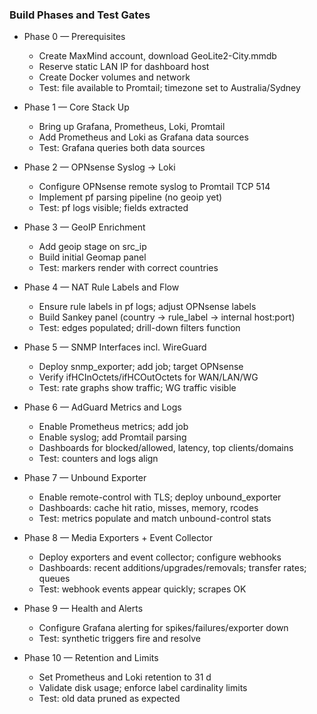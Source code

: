 ### Build Phases and Test Gates

- Phase 0 — Prerequisites
  - Create MaxMind account, download GeoLite2-City.mmdb
  - Reserve static LAN IP for dashboard host
  - Create Docker volumes and network
  - Test: file available to Promtail; timezone set to Australia/Sydney

- Phase 1 — Core Stack Up
  - Bring up Grafana, Prometheus, Loki, Promtail
  - Add Prometheus and Loki as Grafana data sources
  - Test: Grafana queries both data sources

- Phase 2 — OPNsense Syslog → Loki
  - Configure OPNsense remote syslog to Promtail TCP 514
  - Implement pf parsing pipeline (no geoip yet)
  - Test: pf logs visible; fields extracted

- Phase 3 — GeoIP Enrichment
  - Add geoip stage on src_ip
  - Build initial Geomap panel
  - Test: markers render with correct countries

- Phase 4 — NAT Rule Labels and Flow
  - Ensure rule labels in pf logs; adjust OPNsense labels
  - Build Sankey panel (country → rule_label → internal host:port)
  - Test: edges populated; drill-down filters function

- Phase 5 — SNMP Interfaces incl. WireGuard
  - Deploy snmp_exporter; add job; target OPNsense
  - Verify ifHCInOctets/ifHCOutOctets for WAN/LAN/WG
  - Test: rate graphs show traffic; WG traffic visible

- Phase 6 — AdGuard Metrics and Logs
  - Enable Prometheus metrics; add job
  - Enable syslog; add Promtail parsing
  - Dashboards for blocked/allowed, latency, top clients/domains
  - Test: counters and logs align

- Phase 7 — Unbound Exporter
  - Enable remote-control with TLS; deploy unbound_exporter
  - Dashboards: cache hit ratio, misses, memory, rcodes
  - Test: metrics populate and match unbound-control stats

- Phase 8 — Media Exporters + Event Collector
  - Deploy exporters and event collector; configure webhooks
  - Dashboards: recent additions/upgrades/removals; transfer rates; queues
  - Test: webhook events appear quickly; scrapes OK

- Phase 9 — Health and Alerts
  - Configure Grafana alerting for spikes/failures/exporter down
  - Test: synthetic triggers fire and resolve

- Phase 10 — Retention and Limits
  - Set Prometheus and Loki retention to 31 d
  - Validate disk usage; enforce label cardinality limits
  - Test: old data pruned as expected
